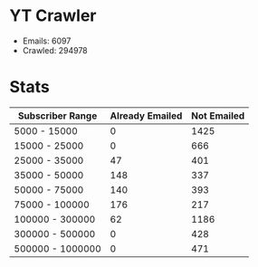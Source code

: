 # YT Crawler
- Emails: 6097
- Crawled: 294978

# Stats
| Subscriber Range  | Already Emailed | Not Emailed |
|-------|-------|-------|
| 5000 - 15000 | 0 | 1425 |
| 15000 - 25000 | 0 | 666 |
| 25000 - 35000 | 47 | 401 |
| 35000 - 50000 | 148 | 337 |
| 50000 - 75000 | 140 | 393 |
| 75000 - 100000 | 176 | 217 |
| 100000 - 300000 | 62 | 1186 |
| 300000 - 500000 | 0 | 428 |
| 500000 - 1000000 | 0 | 471 |
